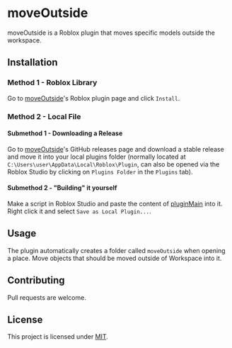 # moveOutside

moveOutside is a Roblox plugin that moves specific models outside the workspace.

## Installation

### Method 1 - Roblox Library
Go to [moveOutside](https://web.roblox.com/library/4494339944/moveOutside)'s Roblox plugin page and click `Install`.

### Method 2 - Local File
#### Submethod 1 - Downloading a Release
Go to [moveOutside](https://github.com/MoaufmKlo/moveOutside/releases)'s GitHub releases page and download a stable release and move it into your local plugins folder (normally located at `C:\Users\user\AppData\Local\Roblox\Plugin`, can also be opened via the Roblox Studio by clicking on `Plugins Folder` in the `Plugins` tab).

#### Submethod 2 - "Building" it yourself
Make a script in Roblox Studio and paste the content of [pluginMain](https://github.com/MoaufmKlo/moveOutside/blob/master/moveOutside/pluginMain.lua) into it. Right click it and select `Save as Local Plugin...`.

## Usage

The plugin automatically creates a folder called `moveOutside` when opening a place. Move objects that should be moved outside of Workspace into it.

## Contributing
Pull requests are welcome.

## License
This project is licensed under [MIT](https://github.com/MoaufmKlo/moveOutside/blob/master/LICENSE).
